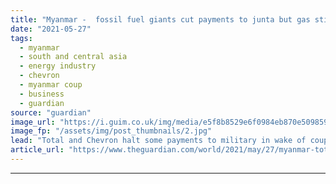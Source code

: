 ```yaml
---
title: "Myanmar -  fossil fuel giants cut payments to junta but gas still flows"
date: "2021-05-27"
tags: 
  - myanmar
  - south and central asia
  - energy industry
  - chevron
  - myanmar coup
  - business
  - guardian
source: "guardian"
image_url: "https://i.guim.co.uk/img/media/e5f8b8529e6f0984eb870e5098593df8dd61f738/0_82_3500_2100/master/3500.jpg?width=460&quality=85&auto=format&fit=max&s=63057468442ea4f8a39a0c41427f3421"
image_fp: "/assets/img/post_thumbnails/2.jpg"
lead: "Total and Chevron halt some payments to military in wake of coup but advocacy groups say more needs to be doneAdvocacy groups have called on French fossil fuel giant Total and US company Chevron to further cut ties with Myanmar’s military, after anno..."
article_url: "https://www.theguardian.com/world/2021/may/27/myanmar-total-chevron-gas-dividend-payments-military"
---
```


---
